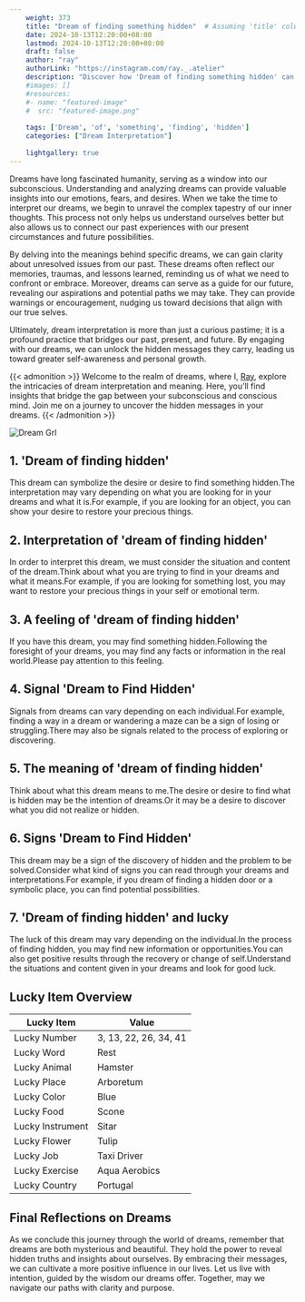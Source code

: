```yaml
---
    weight: 373
    title: "Dream of finding something hidden"  # Assuming 'title' column exists
    date: 2024-10-13T12:20:00+08:00
    lastmod: 2024-10-13T12:20:00+08:00
    draft: false
    author: "ray"
    authorLink: "https://instagram.com/ray._.atelier"
    description: "Discover how 'Dream of finding something hidden' can interpret your future and uncover its significant meanings in your life."
    #images: []
    #resources:
    #- name: "featured-image"
    #  src: "featured-image.png"
    
    tags: ['Dream', 'of', 'something', 'finding', 'hidden']
    categories: ["Dream Interpretation"]
    
    lightgallery: true
---
```

    
Dreams have long fascinated humanity, serving as a window into our subconscious. Understanding and analyzing dreams can provide valuable insights into our emotions, fears, and desires. When we take the time to interpret our dreams, we begin to unravel the complex tapestry of our inner thoughts. This process not only helps us understand ourselves better but also allows us to connect our past experiences with our present circumstances and future possibilities.

By delving into the meanings behind specific dreams, we can gain clarity about unresolved issues from our past. These dreams often reflect our memories, traumas, and lessons learned, reminding us of what we need to confront or embrace. Moreover, dreams can serve as a guide for our future, revealing our aspirations and potential paths we may take. They can provide warnings or encouragement, nudging us toward decisions that align with our true selves.

Ultimately, dream interpretation is more than just a curious pastime; it is a profound practice that bridges our past, present, and future. By engaging with our dreams, we can unlock the hidden messages they carry, leading us toward greater self-awareness and personal growth.

{{< admonition >}}
Welcome to the realm of dreams, where I, [Ray](https://instagram.com/ray._.atelier), explore the intricacies of dream interpretation and meaning. Here, you’ll find insights that bridge the gap between your subconscious and conscious mind. Join me on a journey to uncover the hidden messages in your dreams.
{{< /admonition >}}

![Dream Grl](https://cdn.pixabay.com/photo/2017/11/02/03/35/gothic-2910057_1280.jpg "Dream Grl")

## 1. 'Dream of finding hidden'
This dream can symbolize the desire or desire to find something hidden.The interpretation may vary depending on what you are looking for in your dreams and what it is.For example, if you are looking for an object, you can show your desire to restore your precious things.

## 2. Interpretation of 'dream of finding hidden'
In order to interpret this dream, we must consider the situation and content of the dream.Think about what you are trying to find in your dreams and what it means.For example, if you are looking for something lost, you may want to restore your precious things in your self or emotional term.

## 3. A feeling of 'dream of finding hidden'
If you have this dream, you may find something hidden.Following the foresight of your dreams, you may find any facts or information in the real world.Please pay attention to this feeling.

## 4. Signal 'Dream to Find Hidden'
Signals from dreams can vary depending on each individual.For example, finding a way in a dream or wandering a maze can be a sign of losing or struggling.There may also be signals related to the process of exploring or discovering.

## 5. The meaning of 'dream of finding hidden'
Think about what this dream means to me.The desire or desire to find what is hidden may be the intention of dreams.Or it may be a desire to discover what you did not realize or hidden.

## 6. Signs 'Dream to Find Hidden'
This dream may be a sign of the discovery of hidden and the problem to be solved.Consider what kind of signs you can read through your dreams and interpretations.For example, if you dream of finding a hidden door or a symbolic place, you can find potential possibilities.

## 7. 'Dream of finding hidden' and lucky
The luck of this dream may vary depending on the individual.In the process of finding hidden, you may find new information or opportunities.You can also get positive results through the recovery or change of self.Understand the situations and content given in your dreams and look for good luck.

## Lucky Item Overview
| Lucky Item          | Value              |
|---------------|--------------------|
| Lucky Number        | 3, 13, 22, 26, 34, 41  |
| Lucky Word          | Rest |
| Lucky Animal        | Hamster |
| Lucky Place         | Arboretum     |
| Lucky Color         | Blue     |
| Lucky Food          | Scone      |
| Lucky Instrument    | Sitar |
| Lucky Flower        | Tulip    |
| Lucky Job           | Taxi Driver       |
| Lucky Exercise      | Aqua Aerobics  |
| Lucky Country       | Portugal    |


##  Final Reflections on Dreams

As we conclude this journey through the world of dreams, remember that dreams are both mysterious and beautiful. They hold the power to reveal hidden truths and insights about ourselves. By embracing their messages, we can cultivate a more positive influence in our lives. Let us live with intention, guided by the wisdom our dreams offer. Together, may we navigate our paths with clarity and purpose.

